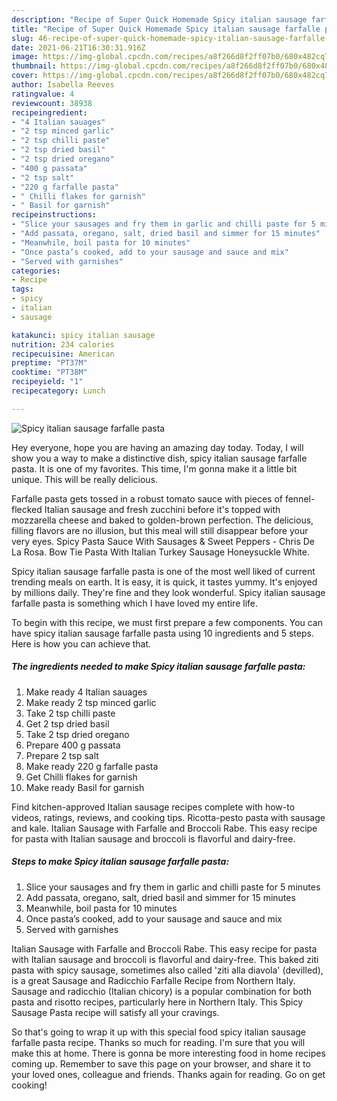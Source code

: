 ```yaml
---
description: "Recipe of Super Quick Homemade Spicy italian sausage farfalle pasta"
title: "Recipe of Super Quick Homemade Spicy italian sausage farfalle pasta"
slug: 46-recipe-of-super-quick-homemade-spicy-italian-sausage-farfalle-pasta
date: 2021-06-21T16:30:31.916Z
image: https://img-global.cpcdn.com/recipes/a8f266d8f2ff07b0/680x482cq70/spicy-italian-sausage-farfalle-pasta-recipe-main-photo.jpg
thumbnail: https://img-global.cpcdn.com/recipes/a8f266d8f2ff07b0/680x482cq70/spicy-italian-sausage-farfalle-pasta-recipe-main-photo.jpg
cover: https://img-global.cpcdn.com/recipes/a8f266d8f2ff07b0/680x482cq70/spicy-italian-sausage-farfalle-pasta-recipe-main-photo.jpg
author: Isabella Reeves
ratingvalue: 4
reviewcount: 38938
recipeingredient:
- "4 Italian sauages"
- "2 tsp minced garlic"
- "2 tsp chilli paste"
- "2 tsp dried basil"
- "2 tsp dried oregano"
- "400 g passata"
- "2 tsp salt"
- "220 g farfalle pasta"
- " Chilli flakes for garnish"
- " Basil for garnish"
recipeinstructions:
- "Slice your sausages and fry them in garlic and chilli paste for 5 minutes"
- "Add passata, oregano, salt, dried basil and simmer for 15 minutes"
- "Meanwhile, boil pasta for 10 minutes"
- "Once pasta’s cooked, add to your sausage and sauce and mix"
- "Served with garnishes"
categories:
- Recipe
tags:
- spicy
- italian
- sausage

katakunci: spicy italian sausage 
nutrition: 234 calories
recipecuisine: American
preptime: "PT37M"
cooktime: "PT38M"
recipeyield: "1"
recipecategory: Lunch

---
```



![Spicy italian sausage farfalle pasta](https://img-global.cpcdn.com/recipes/a8f266d8f2ff07b0/680x482cq70/spicy-italian-sausage-farfalle-pasta-recipe-main-photo.jpg)

Hey everyone, hope you are having an amazing day today. Today, I will show you a way to make a distinctive dish, spicy italian sausage farfalle pasta. It is one of my favorites. This time, I'm gonna make it a little bit unique. This will be really delicious.

Farfalle pasta gets tossed in a robust tomato sauce with pieces of fennel-flecked Italian sausage and fresh zucchini before it&#39;s topped with mozzarella cheese and baked to golden-brown perfection. The delicious, filling flavors are no illusion, but this meal will still disappear before your very eyes. Spicy Pasta Sauce With Sausages &amp; Sweet Peppers - Chris De La Rosa. Bow Tie Pasta With Italian Turkey Sausage Honeysuckle White.

Spicy italian sausage farfalle pasta is one of the most well liked of current trending meals on earth. It is easy, it is quick, it tastes yummy. It's enjoyed by millions daily. They're fine and they look wonderful. Spicy italian sausage farfalle pasta is something which I have loved my entire life.


To begin with this recipe, we must first prepare a few components. You can have spicy italian sausage farfalle pasta using 10 ingredients and 5 steps. Here is how you can achieve that.

<!--inarticleads1-->

##### The ingredients needed to make Spicy italian sausage farfalle pasta:

1. Make ready 4 Italian sauages
1. Make ready 2 tsp minced garlic
1. Take 2 tsp chilli paste
1. Get 2 tsp dried basil
1. Take 2 tsp dried oregano
1. Prepare 400 g passata
1. Prepare 2 tsp salt
1. Make ready 220 g farfalle pasta
1. Get  Chilli flakes for garnish
1. Make ready  Basil for garnish


Find kitchen-approved Italian sausage recipes complete with how-to videos, ratings, reviews, and cooking tips. Ricotta-pesto pasta with sausage and kale. Italian Sausage with Farfalle and Broccoli Rabe. This easy recipe for pasta with Italian sausage and broccoli is flavorful and dairy-free. 

<!--inarticleads2-->

##### Steps to make Spicy italian sausage farfalle pasta:

1. Slice your sausages and fry them in garlic and chilli paste for 5 minutes
1. Add passata, oregano, salt, dried basil and simmer for 15 minutes
1. Meanwhile, boil pasta for 10 minutes
1. Once pasta’s cooked, add to your sausage and sauce and mix
1. Served with garnishes


Italian Sausage with Farfalle and Broccoli Rabe. This easy recipe for pasta with Italian sausage and broccoli is flavorful and dairy-free. This baked ziti pasta with spicy sausage, sometimes also called &#39;ziti alla diavola&#39; (devilled), is a great Sausage and Radicchio Farfalle Recipe from Northern Italy. Sausage and radicchio (Italian chicory) is a popular combination for both pasta and risotto recipes, particularly here in Northern Italy. This Spicy Sausage Pasta recipe will satisfy all your cravings. 

So that's going to wrap it up with this special food spicy italian sausage farfalle pasta recipe. Thanks so much for reading. I'm sure that you will make this at home. There is gonna be more interesting food in home recipes coming up. Remember to save this page on your browser, and share it to your loved ones, colleague and friends. Thanks again for reading. Go on get cooking!
